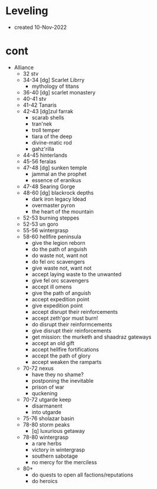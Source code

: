 # Leveling
- created 10-Nov-2022

# cont
- Alliance
    - 32 stv
    - 34-34 [dg] Scarlet Librry
        - mythology of titans
    - 36-40 [dg] scarlet monastery
    - 40-41 stv
    - 41-42 Tanaris 
    - 42-43 [dg]zul farrak
        - scarab shells
        - tran'nek
        - troll temper
        - tiara of the deep
        - divine-matic rod
        - gahz'rilla
    - 44-45 hinterlands
    - 45-56 feralas
    - 47-48 [dg] sunken temple
        - jammal an the prophet
        - essence of eranikus
    - 47-48 Searing Gorge
    - 48-60 [dg] blackrock depths
        - dark iron legacy ldead
        - overmaster pyron
        - the heart of the mountain
    - 52-53 burning steppes
    - 52-53 un goro
    - 55-56 wintergrasp
    - 58-60 hellfire peninsula
        - give the legion reborn
        - do the path of anguish
        - do waste not, want not
        - do fel orc scavengers
        - give waste not, want not
        - accept laying waste to the unwanted
        - give fel orc scavengers
        - accept ill omens
        - give the path of anguish
        - accept expedition point
        - give expedition point
        - accept disrupt their reinforcements
        - accept zeth'gor must burn!
        - do disrupt their reinformcements
        - give disrupt their reinforcements
        - get mission: the murketh and shaadraz gateways
        - accept an old gift
        - accept hellfire fortifications
        - accept the path of glory
        - accept weaken the ramparts
    - 70-72 nexus
        - have they no shame?
        - postponing the inevitable
        - prison of war
        - quckening
    - 70-72 utgarde keep
        - disarmanent
        - into utgarde
    - 75-76 sholazar basin
    - 78-80 storm peaks
        - [q] luxurious getaway
    - 78-80 wintergrasp
        - a rare herbs
        - victory in wintergrasp
        - southern sabotage
        - no mercy for the merciless
    - 80+ 
        - do quests to open all factions/reputations
        - do heroics
        